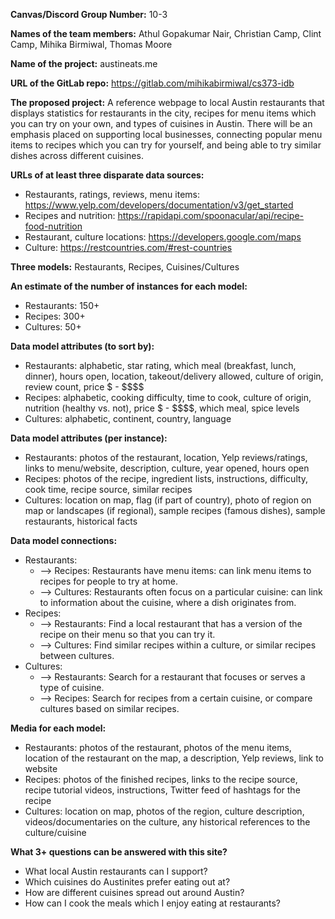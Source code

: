**Canvas/Discord Group Number:** 10-3

**Names of the team members:** Athul Gopakumar Nair, Christian Camp, Clint Camp, Mihika Birmiwal, Thomas Moore

**Name of the project:** austineats.me

**URL of the GitLab repo:** https://gitlab.com/mihikabirmiwal/cs373-idb

**The proposed project:** A reference webpage to local Austin restaurants that displays statistics for restaurants in the city, recipes for menu items which you can try on your own, and types of cuisines in Austin. There will be an emphasis placed on supporting local businesses, connecting popular menu items to recipes which you can try for yourself, and being able to try similar dishes across different cuisines.

**URLs of at least three disparate data sources:**
- Restaurants, ratings, reviews, menu items: https://www.yelp.com/developers/documentation/v3/get_started
- Recipes and nutrition: https://rapidapi.com/spoonacular/api/recipe-food-nutrition
- Restaurant, culture locations: https://developers.google.com/maps
- Culture: https://restcountries.com/#rest-countries

**Three models:** Restaurants, Recipes, Cuisines/Cultures

**An estimate of the number of instances for each model:**
- Restaurants: 150+
- Recipes: 300+
- Cultures: 50+

**Data model attributes (to sort by):**
- Restaurants: alphabetic, star rating, which meal (breakfast, lunch, dinner), hours open, location, takeout/delivery allowed, culture of origin, review count, price $ - $\$\$\$
- Recipes: alphabetic, cooking difficulty, time to cook, culture of origin, nutrition (healthy vs. not), price $ - $\$\$\$, which meal, spice levels
- Cultures: alphabetic, continent, country, language

**Data model attributes (per instance):**
- Restaurants: photos of the restaurant, location, Yelp reviews/ratings, links to menu/website, description, culture, year opened, hours open
- Recipes: photos of the recipe, ingredient lists, instructions, difficulty, cook time, recipe source, similar recipes
- Cultures: location on map, flag (if part of country), photo of region on map or landscapes (if regional), sample recipes (famous dishes), sample restaurants, historical facts

**Data model connections:**
- Restaurants:
    - ⟶ Recipes: Restaurants have menu items: can link menu items to recipes for people to try at home.
    - ⟶ Cultures: Restaurants often focus on a particular cuisine: can link to information about the cuisine, where a dish originates from.
- Recipes:
    - ⟶ Restaurants: Find a local restaurant that has a version of the recipe on their menu so that you can try it.
    - ⟶ Cultures: Find similar recipes within a culture, or similar recipes between cultures.
- Cultures:
    - ⟶ Restaurants: Search for a restaurant that focuses or serves a type of cuisine.
    - ⟶ Recipes: Search for recipes from a certain cuisine, or compare cultures based on similar recipes.

**Media for each model:**
- Restaurants: photos of the restaurant, photos of the menu items, location of the restaurant on the map, a description, Yelp reviews, link to website
- Recipes: photos of the finished recipes, links to the recipe source, recipe tutorial videos, instructions, Twitter feed of hashtags for the recipe
- Cultures: location on map, photos of the region, culture description, videos/documentaries on the culture, any historical references to the culture/cuisine

**What 3+ questions can be answered with this site?** 
- What local Austin restaurants can I support?
- Which cuisines do Austinites prefer eating out at?
- How are different cuisines spread out around Austin? 
- How can I cook the meals which I enjoy eating at restaurants?
